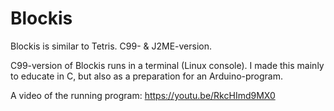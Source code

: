 # Blockis
Blockis is similar to Tetris. C99- &amp; J2ME-version.

C99-version of Blockis runs in a terminal (Linux console). I made this mainly to educate in C,
but also as a preparation for an Arduino-program.

A video of the running program: https://youtu.be/RkcHImd9MX0
